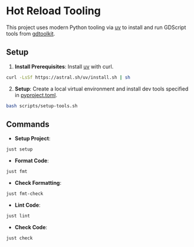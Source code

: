 # Hot Reload Tooling

This project uses modern Python tooling via [uv](https://docs.astral.sh/uv/) to install and run GDScript tools from [gdtoolkit](https://pypi.org/project/gdtoolkit/3.3.0/).

## Setup

1. **Install Prerequisites**: Install [uv](https://docs.astral.sh/uv/) with curl.

```sh
curl -LsSf https://astral.sh/uv/install.sh | sh
```

2. **Setup**: Create a local virtual environment and install dev tools specified in [pyproject.toml](../pyproject.toml).

```sh
bash scripts/setup-tools.sh
```

## Commands

- **Setup Project**:

```sh
just setup
```

- **Format Code**:

```sh
just fmt
```

- **Check Formatting**:

```sh
just fmt-check
```

- **Lint Code**:

```sh
just lint
```

- **Check Code**:

```sh
just check
```

